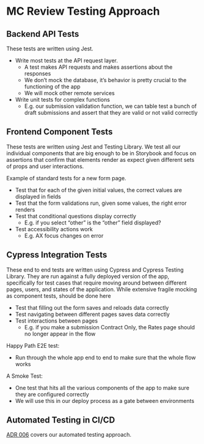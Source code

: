 # MC Review Testing Approach

## Backend API Tests

These tests are written using Jest.

-   Write most tests at the API request layer.
    -   A test makes API requests and makes assertions about the responses
    -   We don’t mock the database, it’s behavior is pretty crucial to the functioning of the app
    -   We will mock other remote services
-   Write unit tests for complex functions
    -   E.g. our submission validation function, we can table test a bunch of draft submissions and assert that they are valid or not valid correctly

## Frontend Component Tests

These tests are written using Jest and Testing Library. We test all our individual components that are big enough to be in Storybook and focus on assertions that confirm that elements render as expect given different sets of props and user interactions.

Example of standard tests for a new form page.

-   Test that for each of the given initial values, the correct values are displayed in fields
-   Test that the form validations run, given some values, the right error renders
-   Test that conditional questions display correctly
    -   E.g. if you select “other” is the “other” field displayed?
-   Test accessibility actions work
    -   E.g. AX focus changes on error

## Cypress Integration Tests

These end to end tests are written using Cypress and Cypress Testing Library. They are run against a fully deployed version of the app, specifically for test cases that require moving around between different pages, users, and states of the application. While extensive fragile mocking as component tests, should be done here

-   Test that filling out the form saves and reloads data correctly
-   Test navigating between different pages saves data correctly
-   Test interactions between pages
    -   E.g. if you make a submission Contract Only, the Rates page should no longer appear in the flow

Happy Path E2E test:

-   Run through the whole app end to end to make sure that the whole flow works

A Smoke Test:

-   One test that hits all the various components of the app to make sure they are configured correctly
-   We will use this in our deploy process as a gate between environments


## Automated Testing in CI/CD

[ADR 006](adr/006-automated-testing-approach.md) covers our automated testing approach.
